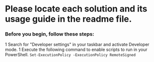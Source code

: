 # Please locate each solution and its usage guide in the readme file.

### Before you begin, follow these steps:
1 Search for "Developer settings" in your taskbar and activate Developer mode.
1 Execute the following command to enable scripts to run in your PowerShell.
``` Set-ExecutionPolicy -ExecutionPolicy RemoteSigned ```